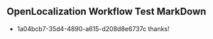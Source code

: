 ## OpenLocalization Workflow Test MarkDown
* 1a04bcb7-35d4-4890-a615-d208d8e6737c thanks!

<!--HONumber=Jul16_HO4-->


